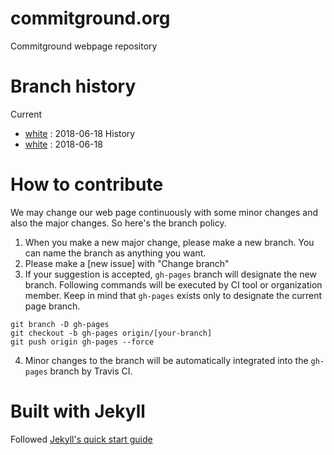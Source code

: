 # commitground.org
Commitground webpage repository

# Branch history
Current
- [white](/tree/white) : 2018-06-18
History
- [white](/tree/white) : 2018-06-18

# How to contribute

We may change our web page continuously with some minor changes and also the major changes. So here's the branch policy.

1. When you make a new major change, please make a new branch. You can name the branch as anything you want.
2. Please make a [new issue] with "Change branch"
3. If your suggestion is accepted, `gh-pages` branch will designate the new branch. Following commands will be executed by CI tool or organization member. Keep in mind that `gh-pages` exists only to designate the current page branch.
```
git branch -D gh-pages
git checkout -b gh-pages origin/[your-branch]
git push origin gh-pages --force
```
4. Minor changes to the branch will be automatically integrated into the `gh-pages` branch by Travis CI.


# Built with Jekyll
Followed [Jekyll's quick start guide](https://jekyllrb.com/docs/quickstart/)
